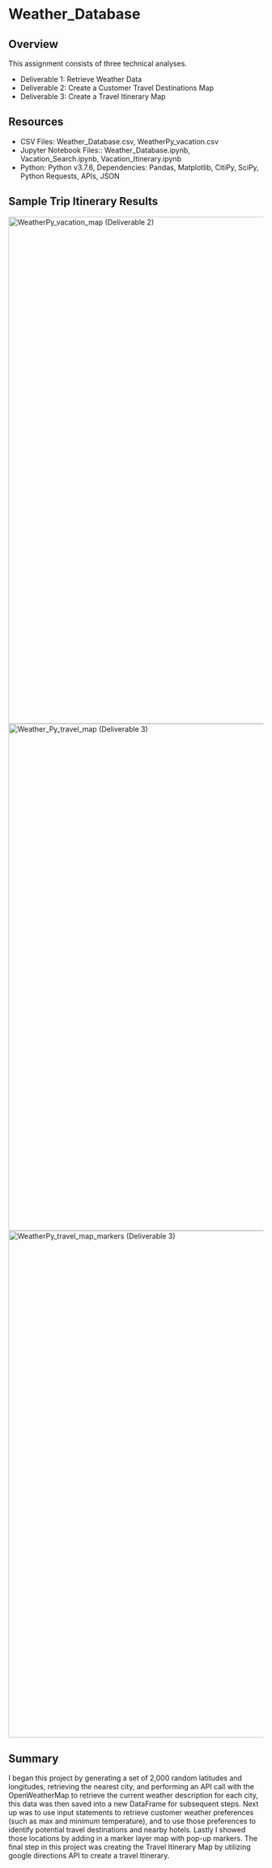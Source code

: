 # Weather_Database
## Overview
This assignment consists of three technical analyses.  
- Deliverable 1: Retrieve Weather Data
- Deliverable 2: Create a Customer Travel Destinations Map
- Deliverable 3: Create a Travel Itinerary Map

## Resources
- CSV Files: Weather_Database.csv, WeatherPy_vacation.csv
- Jupyter Notebook Files:: Weather_Database.ipynb, Vacation_Search.ipynb, Vacation_Itinerary.ipynb
- Python: Python v3.7.6, Dependencies: Pandas, Matplotlib, CitiPy, SciPy, Python Requests, APIs, JSON

## Sample Trip Itinerary Results

<img width="1000" alt="WeatherPy_vacation_map (Deliverable 2)" src="https://user-images.githubusercontent.com/104927745/180664809-fb363b7e-3384-439b-8dcd-6efc0b71c77c.PNG">
<img width="1000" alt="Weather_Py_travel_map (Deliverable 3)" src="https://user-images.githubusercontent.com/104927745/180664810-62dfc87f-cde3-4e07-91cb-dc55ba51a399.PNG">
<img width="1000" alt="WeatherPy_travel_map_markers (Deliverable 3)" src="https://user-images.githubusercontent.com/104927745/180664812-da94a686-0a27-4a9a-b4be-797e2b2b02fb.PNG">


## Summary
I began this project by generating a set of 2,000 random latitudes and longitudes, retrieving the nearest city, and performing an API call with the OpenWeatherMap to retrieve the current weather description for each city, this data was then saved into a new DataFrame for subsequent steps.  Next up was to use input statements to retrieve customer weather preferences (such as max and minimum temperature), and to use those preferences to identify potential travel destinations and nearby hotels. Lastly I showed those locations by adding in a marker layer map with pop-up markers.  The final step in this project was creating the Travel Itinerary Map by utilizing google directions API to create a travel Itinerary.
